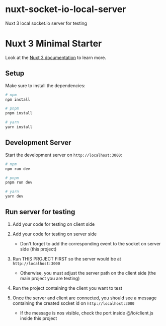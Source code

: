 # nuxt-socket-io-local-server
Nuxt 3 local socket.io server for testing

# Nuxt 3 Minimal Starter

Look at the [Nuxt 3 documentation](https://nuxt.com/docs/getting-started/introduction) to learn more.

## Setup

Make sure to install the dependencies:

```bash
# npm
npm install

# pnpm
pnpm install

# yarn
yarn install
```

## Development Server

Start the development server on `http://localhost:3000`:

```bash
# npm
npm run dev

# pnpm
pnpm run dev

# yarn
yarn dev
```

## Run server for testing

1. Add your code for testing on client side

2. Add your code for testing on server side
    - Don't forget to add the corresponding event to the socket on server side (this project)

3. Run THIS PROJECT FIRST so the server would be at `http://localhost:3000`
    - Otherwise, you must adjust the server path on the client side (the main project you are testing)

4. Run the project containing the client you want to test

5. Once the server and client are connected, you should see a message containing the created socket id on `http://localhost:3000`
    - If the message is nos visible, check the port inside @/io/client.js inside this project
